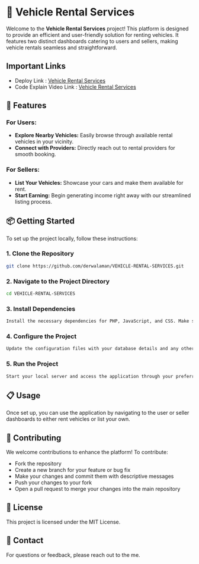 # 🚗 Vehicle Rental Services

Welcome to the **Vehicle Rental Services** project! This platform is designed to provide an efficient and user-friendly solution for renting vehicles. It features two distinct dashboards catering to users and sellers, making vehicle rentals seamless and straightforward.

## Important Links

- Deploy Link : [Vehicle Rental Services](https://www.fusycoder.freewebhostmost.com)
- Code Explain Video Link : [Vehicle Rental Services](https://drive.google.com/drive/folders/1_Q0LjcQ9dCuKYVRqHgof8OW2piEuTChT?usp=sharing)


## 🌟 Features

### For Users:
- **Explore Nearby Vehicles:** Easily browse through available rental vehicles in your vicinity.
- **Connect with Providers:** Directly reach out to rental providers for smooth booking.

### For Sellers:
- **List Your Vehicles:** Showcase your cars and make them available for rent.
- **Start Earning:** Begin generating income right away with our streamlined listing process.

## 📦 Getting Started

To set up the project locally, follow these instructions:

### 1. Clone the Repository

```bash
git clone https://github.com/derwalaman/VEHICLE-RENTAL-SERVICES.git
```

### 2. Navigate to the Project Directory

```bash
cd VEHICLE-RENTAL-SERVICES
```

### 3. Install Dependencies

```bash
Install the necessary dependencies for PHP, JavaScript, and CSS. Make sure you have all required software and libraries configured as per the project’s setup guide.
```

### 4. Configure the Project

```bash
Update the configuration files with your database details and any other environment-specific settings. Ensure all environment variables are properly set.
```

### 5. Run the Project

```bash
Start your local server and access the application through your preferred web browser.
```

## 📋 Usage

Once set up, you can use the application by navigating to the user or seller dashboards to either rent vehicles or list your own.

## 🤝 Contributing

We welcome contributions to enhance the platform! To contribute:

- Fork the repository
- Create a new branch for your feature or bug fix
- Make your changes and commit them with descriptive messages
- Push your changes to your fork
- Open a pull request to merge your changes into the main repository
  
## 📝 License

This project is licensed under the MIT License.

## 📧 Contact

For questions or feedback, please reach out to the me.
